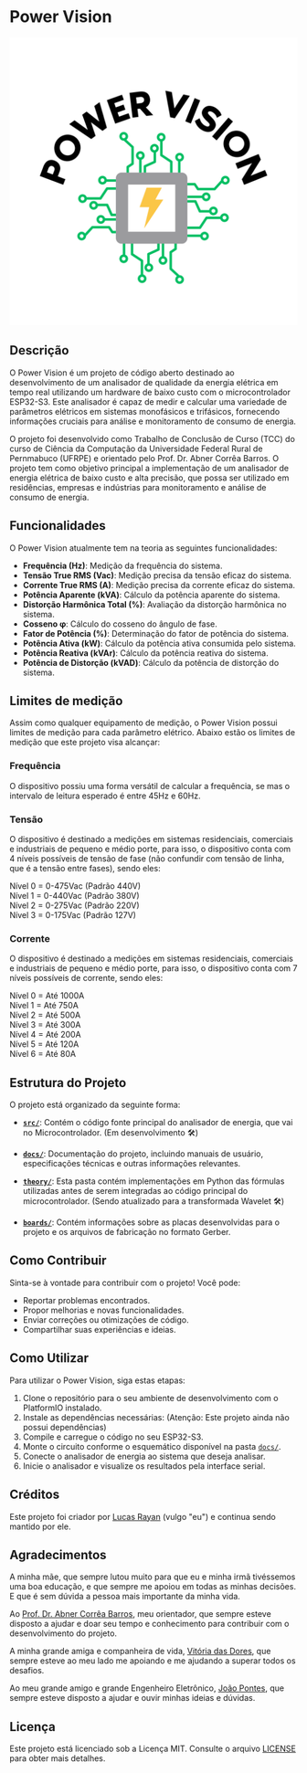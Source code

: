 # Power Vision

![Power Vision](./logo.png)


## Descrição

O Power Vision é um projeto de código aberto destinado ao desenvolvimento de um analisador de qualidade da energia elétrica em tempo real utilizando um hardware de baixo custo com o microcontrolador ESP32-S3. Este analisador é capaz de medir e calcular uma variedade de parâmetros elétricos em sistemas monofásicos e trifásicos, fornecendo informações cruciais para análise e monitoramento de consumo de energia.

O projeto foi desenvolvido como Trabalho de Conclusão de Curso (TCC) do curso de Ciência da Computação da Universidade Federal Rural de Pernmabuco (UFRPE) e orientado pelo Prof. Dr. Abner Corrêa Barros. O projeto tem como objetivo principal a implementação de um analisador de energia elétrica de baixo custo e alta precisão, que possa ser utilizado em residências, empresas e indústrias para monitoramento e análise de consumo de energia.



## Funcionalidades

O Power Vision atualmente tem na teoria as seguintes funcionalidades:

- **Frequência (Hz)**: Medição da frequência do sistema.
- **Tensão True RMS (Vac)**: Medição precisa da tensão eficaz do sistema.
- **Corrente True RMS (A)**: Medição precisa da corrente eficaz do sistema.
- **Potência Aparente (kVA)**: Cálculo da potência aparente do sistema.
- **Distorção Harmônica Total (%)**: Avaliação da distorção harmônica no sistema.
- **Cosseno φ**: Cálculo do cosseno do ângulo de fase.
- **Fator de Potência (%)**: Determinação do fator de potência do sistema.
- **Potência Ativa (kW)**: Cálculo da potência ativa consumida pelo sistema.
- **Potência Reativa (kVAr)**: Cálculo da potência reativa do sistema.
- **Potência de Distorção (kVAD)**: Cálculo da potência de distorção do sistema.



## Limites de medição

Assim como qualquer equipamento de medição, o Power Vision possui limites de medição para cada parâmetro elétrico. Abaixo estão os limites de medição que este projeto visa alcançar:



### Frequência
O dispositivo possiu uma forma versátil de calcular a frequência, se mas o intervalo de leitura esperado é entre 45Hz e 60Hz.



### Tensão
O dispositivo é destinado a medições em sistemas residenciais, comerciais e industriais de pequeno e médio porte, para isso, o dispositivo conta com 4 níveis possíveis de tensão de fase (não confundir com tensão de linha, que é a tensão entre fases), sendo eles:

Nível 0 = 0-475Vac (Padrão 440V)  
Nível 1 = 0-440Vac (Padrão 380V)  
Nível 2 = 0-275Vac (Padrão 220V)  
Nível 3 = 0-175Vac (Padrão 127V)  



### Corrente
O dispositivo é destinado a medições em sistemas residenciais, comerciais e industriais de pequeno e médio porte, para isso, o dispositivo conta com 7 níveis possíveis de corrente, sendo eles:

Nível 0 = Até 1000A  
Nível 1 = Até 750A  
Nível 2 = Até 500A  
Nível 3 = Até 300A  
Nível 4 = Até 200A  
Nível 5 = Até 120A  
Nível 6 = Até 80A  



## Estrutura do Projeto

O projeto está organizado da seguinte forma:

- **[`src/`](./src/)**: Contém o código fonte principal do analisador de energia, que vai no Microcontrolador. (Em desenvolvimento 🛠️)

- **[`docs/`](./docs/)**: Documentação do projeto, incluindo manuais de usuário, especificações técnicas e outras informações relevantes.

- **[`theory/`](./theory/)**: Esta pasta contém implementações em Python das fórmulas utilizadas antes de serem integradas ao código principal do microcontrolador. (Sendo atualizado para a transformada Wavelet 🛠️)

- **[`boards/`](./boards/)**: Contém informações sobre as placas desenvolvidas para o projeto e os arquivos de fabricação no formato Gerber.



## Como Contribuir

Sinta-se à vontade para contribuir com o projeto! Você pode:

- Reportar problemas encontrados.
- Propor melhorias e novas funcionalidades.
- Enviar correções ou otimizações de código.
- Compartilhar suas experiências e ideias.



## Como Utilizar

Para utilizar o Power Vision, siga estas etapas:

1. Clone o repositório para o seu ambiente de desenvolvimento com o PlatformIO instalado.
2. Instale as dependências necessárias:
    (Atenção: Este projeto ainda não possui dependências)
3. Compile e carregue o código no seu ESP32-S3.
4. Monte o circuito conforme o esquemático disponível na pasta [`docs/`](./docs/).
4. Conecte o analisador de energia ao sistema que deseja analisar.
5. Inicie o analisador e visualize os resultados pela interface serial.



## Créditos

Este projeto foi criador por [Lucas Rayan](https://www.linkedin.com/in/lucasrguerra/) (vulgo "eu") e continua sendo mantido por ele.



## Agradecimentos

A minha mãe, que sempre lutou muito para que eu e minha irmã tivéssemos uma boa educação, e que sempre me apoiou em todas as minhas decisões. E que é sem dúvida a pessoa mais importante da minha vida.

Ao [Prof. Dr. Abner Corrêa Barros](https://www.linkedin.com/in/abner-barros-5b86409/), meu orientador, que sempre esteve disposto a ajudar e doar seu tempo e conhecimento para contribuir com o desenvolvimento do projeto.

A minha grande amiga e companheira de vida, [Vitória das Dores](https://www.linkedin.com/in/vitoria-das-dores/), que sempre esteve ao meu lado me apoiando e me ajudando a superar todos os desafios.

Ao meu grande amigo e grande Engenheiro Eletrônico, [João Pontes](https://www.linkedin.com/in/joão-victor-b-pontes-b37006116/), que sempre esteve disposto a ajudar e ouvir minhas ideias e dúvidas.



## Licença

Este projeto está licenciado sob a Licença MIT. Consulte o arquivo [LICENSE](./LICENSE) para obter mais detalhes.
